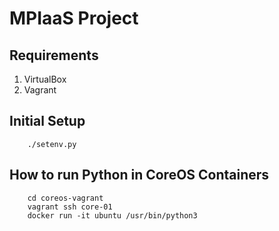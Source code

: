 MPIaaS Project
=================

Requirements
------------
1. VirtualBox
2. Vagrant

Initial Setup
-------------

```
	./setenv.py
```
	
How to run Python in CoreOS Containers
--------------------------------------

```
	cd coreos-vagrant
	vagrant ssh core-01
	docker run -it ubuntu /usr/bin/python3
```
